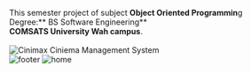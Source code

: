 This semester project of subject **Object Oriented Programmin**g <br>
Degree:** BS Software Engineering** <br>
**COMSATS University Wah campus**. <br>
 <br>![Cinimax  Ciniema Management System](https://github.com/barchakuz/cinimax/assets/66128370/219c5abe-26df-4f1b-a01a-f1944ba88588)
<br>
![footer](https://github.com/barchakuz/cinimax/assets/66128370/bf584ae7-b264-4609-8c8d-41ad71d7538d)
![home](https://github.com/barchakuz/cinimax/assets/66128370/aa3276f2-2408-4d11-9233-e0a03d32f809)
